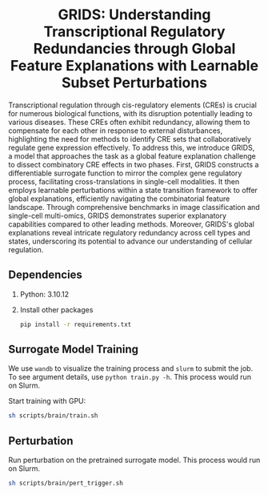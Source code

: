 <h1 align="center"><strong>GRIDS: Understanding Transcriptional Regulatory Redundancies through Global Feature Explanations with Learnable Subset Perturbations</strong></h1>

Transcriptional regulation through cis-regulatory elements (CREs) is crucial for numerous biological functions, with its disruption potentially leading to various diseases. These CREs often exhibit redundancy, allowing them to compensate for each other in response to external disturbances, highlighting the need for methods to identify CRE sets that collaboratively regulate gene expression effectively. To address this, we introduce GRIDS, a model that approaches the task as a global feature explanation challenge to dissect combinatory CRE effects in two phases. First, GRIDS constructs a differentiable surrogate function to mirror the complex gene regulatory process, facilitating cross-translations in single-cell modalities. It then employs learnable perturbations within a state transition framework to offer global explanations, efficiently navigating the combinatorial feature landscape. Through comprehensive benchmarks in image classification and single-cell multi-omics, GRIDS demonstrates superior explanatory capabilities compared to other leading methods. Moreover, GRIDS's global explanations reveal intricate regulatory redundancy across cell types and states, underscoring its potential to advance our understanding of cellular regulation.


## Dependencies

1. Python: 3.10.12

2. Install other packages
    ```bash
    pip install -r requirements.txt
    ```

## Surrogate Model Training

We use `wandb` to visualize the training process and `slurm` to submit the job.
To see argument details, use `python train.py -h`. This process would run on Slurm.

Start training with GPU:
```bash
sh scripts/brain/train.sh
```

## Perturbation

Run perturbation on the pretrained surrogate model. This process would run on Slurm.
```bash
sh scripts/brain/pert_trigger.sh
```
